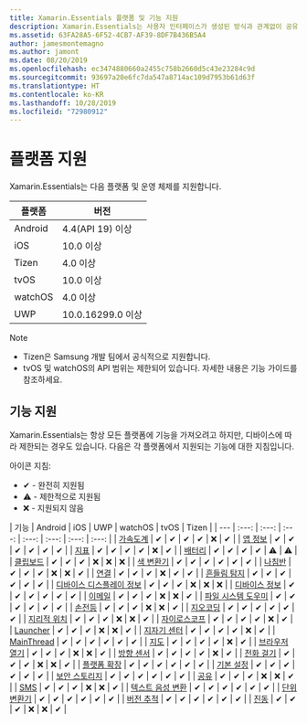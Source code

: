 ```yaml
---
title: Xamarin.Essentials 플랫폼 및 기능 지원
description: Xamarin.Essentials는 사용자 인터페이스가 생성된 방식과 관계없이 공유 코드에서 액세스할 수 있는 모든 iOS, Android 또는 UWP 애플리케이션에서 작동하는 단일 플랫폼 간 API를 제공합니다.
ms.assetid: 63FA28A5-6F52-4CB7-AF39-8DF7B436B5A4
author: jamesmontemagno
ms.author: jamont
ms.date: 08/20/2019
ms.openlocfilehash: ec3474880660a2455c758b2660d5c43e23284c9d
ms.sourcegitcommit: 93697a20e6fc7da547a8714ac109d7953b61d63f
ms.translationtype: HT
ms.contentlocale: ko-KR
ms.lasthandoff: 10/28/2019
ms.locfileid: "72980912"
---
```

# <a name="platform-support"></a>플랫폼 지원

Xamarin.Essentials는 다음 플랫폼 및 운영 체제를 지원합니다.

| 플랫폼 | 버전 |
| --- | --- |
| Android | 4.4(API 19) 이상 |
| iOS |10.0 이상 |
| Tizen | 4.0 이상 |
| tvOS | 10.0 이상 |
| watchOS | 4.0 이상 |
| UWP | 10.0.16299.0 이상 |

> [!NOTE]
>
> * Tizen은 Samsung 개발 팀에서 공식적으로 지원합니다.
> * tvOS 및 watchOS의 API 범위는 제한되어 있습니다. 자세한 내용은 기능 가이드를 참조하세요.

## <a name="feature-support"></a>기능 지원

Xamarin.Essentials는 항상 모든 플랫폼에 기능을 가져오려고 하지만, 디바이스에 따라 제한되는 경우도 있습니다. 다음은 각 플랫폼에서 지원되는 기능에 대한 지침입니다.

아이콘 지침:

* ✔ - 완전히 지원됨
* ⚠ - 제한적으로 지원됨
* ❌ - 지원되지 않음

| 기능 | Android | iOS | UWP | watchOS | tvOS | Tizen |
| --- | :---: | :---: | :---: | :---: | :---: | :---: | :---: |
| [가속도계](accelerometer.md?context=xamarin/xamarin-forms) | ✔ | ✔ | ✔ | ✔ | ❌ | ✔ |
| [앱 정보](app-information.md?context=xamarin/xamarin-forms) | ✔ | ✔ | ✔ | ✔ | ✔ | ✔ |
| [지표](barometer.md?context=xamarin/xamarin-forms) | ✔ | ✔ | ✔ | ✔ | ❌ | ✔ |
| [배터리](battery.md?context=xamarin/xamarin-forms) | ✔ | ✔ | ✔ | ✔ | ⚠ | ⚠ |
| [클립보드](clipboard.md?context=xamarin/xamarin-forms) | ✔ | ✔ | ✔ | ❌ | ❌ | ❌ |
| [색 변환기](color-converters.md?context=xamarin/xamarin-forms) | ✔ | ✔ | ✔ | ✔ | ✔ | ✔ |
| [나침반](compass.md?context=xamarin/xamarin-forms) | ✔ | ✔ | ✔ | ❌ | ❌ | ✔ |
| [연결](connectivity.md?context=xamarin/xamarin-forms) | ✔ | ✔ | ✔ | ❌ | ✔ | ✔ |
| [흔들림 탐지](detect-shake.md?context=xamarin/xamarin-forms) | ✔ | ✔ | ✔ | ✔ | ✔ | ✔ |
| [디바이스 디스플레이 정보](device-display.md?context=xamarin/xamarin-forms) | ✔ | ✔ | ✔ | ❌ | ❌ | ❌ |
| [디바이스 정보](device-information.md?context=xamarin/xamarin-forms) | ✔ | ✔ | ✔ | ✔ | ✔ | ✔ |
| [이메일](email.md?context=xamarin/xamarin-forms) | ✔ | ✔ | ✔ | ❌ | ❌ | ✔ |
| [파일 시스템 도우미](file-system-helpers.md?context=xamarin/xamarin-forms) | ✔ | ✔ | ✔ | ✔ | ✔ | ✔ |
| [손전등](flashlight.md?context=xamarin/xamarin-forms) | ✔ | ✔ | ✔ | ❌ | ❌ | ✔ |
| [지오코딩](geocoding.md?context=xamarin/xamarin-forms) | ✔ | ✔ | ✔ | ✔ | ✔ | ✔ |
| [지리적 위치](geolocation.md?context=xamarin/xamarin-forms) | ✔ | ✔ | ✔ | ❌ | ❌ | ✔ |
| [자이로스코프](gyroscope.md?context=xamarin/xamarin-forms) | ✔ | ✔ | ✔ | ✔ | ❌ | ✔ |
| [Launcher](launcher.md?context=xamarin/xamarin-forms) | ✔ | ✔ | ✔ | ❌ | ❌ | ✔ |
| [지자기 센터](magnetometer.md?context=xamarin/xamarin-forms) | ✔ | ✔ | ✔ | ✔ | ❌ | ✔ |
| [MainThread](main-thread.md?content=xamarin/xamarin-forms) | ✔ | ✔ | ✔ | ✔ | ✔ | ✔ |
| [지도](maps.md?content=xamarin/xamarin-forms) | ✔ | ✔ | ✔ | ✔ | ❌ | ✔ |
| [브라우저 열기](open-browser.md?context=xamarin/xamarin-forms) | ✔ | ✔ | ✔ | ❌ | ❌ | ✔ |
| [방향 센서](orientation-sensor.md?context=xamarin/xamarin-forms) | ✔ | ✔ | ✔ | ✔ | ❌ | ✔ |
| [전화 걸기](phone-dialer.md?context=xamarin/xamarin-forms) | ✔ | ✔ | ✔ | ❌ | ❌ | ✔ |
| [플랫폼 확장](platform-extensions.md?context=xamarin/xamarin-forms) | ✔ | ✔ | ✔ | ✔ | ✔ | ✔ |
| [기본 설정](preferences.md?context=xamarin/xamarin-forms) | ✔ | ✔ | ✔ | ✔ | ✔ | ✔ |
| [보안 스토리지](secure-storage.md?context=xamarin/xamarin-forms) | ✔ | ✔ | ✔ | ✔ | ✔ | ✔ |
| [공유](share.md?context=xamarin/xamarin-forms) | ✔ | ✔ | ✔ | ❌ | ❌ | ✔ |
| [SMS](sms.md?context=xamarin/xamarin-forms) | ✔ | ✔ | ✔ | ❌ | ❌ | ✔ |
| [텍스트 음성 변환](text-to-speech.md?context=xamarin/xamarin-forms) | ✔ | ✔ | ✔ | ✔ | ✔ | ✔ |
| [단위 변환기](unit-converters.md?context=xamarin/xamarin-forms) | ✔ | ✔ | ✔ | ✔ | ✔ | ✔ |
| [버전 추적](version-tracking.md?context=xamarin/xamarin-forms) | ✔ | ✔ | ✔ | ✔ | ✔ | ✔ |
| [진동](vibrate.md?context=xamarin/xamarin-forms) | ✔ | ✔ | ✔ | ❌ | ❌ | ✔ |
